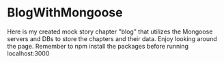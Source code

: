 # BlogWithMongoose

Here is my created mock story chapter "blog" that utilizes the Mongoose servers and DBs to store the chapters and their data. Enjoy looking around the page. Remember to npm install the packages before running localhost:3000
